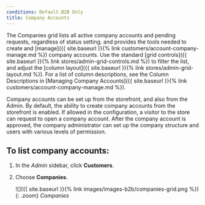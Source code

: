 ```yaml
---
conditions: Default.B2B Only
title: Company Accounts
---
```


The Companies grid lists all active company accounts and pending requests, regardless of status setting. and provides the tools needed to create and [manage]({{ site.baseurl }}{% link customers/account-company-manage.md %}) company accounts. Use the standard [grid controls]({{ site.baseurl }}{% link stores/admin-grid-controls.md %}) to filter the list, and adjust the [column layout]({{ site.baseurl }}{% link stores/admin-grid-layout.md %}). For a list of column descriptions, see the Column Descriptions in [Managing Company Accounts]({{ site.baseurl }}{% link customers/account-company-manage.md %}).

Company accounts can be set up from the storefront, and also from the Admin. By default, the ability to create company accounts from the storefront is enabled. If allowed in the configuration, a visitor to the store can request to open a company account. After the company account is approved, the company administrator can set up the company structure and users with various levels of permission.

## To list company accounts:

1. In the _Admin_ sidebar, click **Customers**.

1. Choose **Companies**.

    ![]({{ site.baseurl }}{% link images/images-b2b/companies-grid.png %}){: .zoom}
    _Companies_
